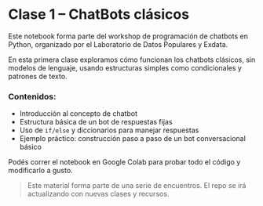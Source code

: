 # Clase 1 – ChatBots clásicos

Este notebook forma parte del workshop de programación de chatbots en Python, organizado por el Laboratorio de Datos Populares y Exdata.

En esta primera clase exploramos cómo funcionan los chatbots clásicos, sin modelos de lenguaje, usando estructuras simples como condicionales y patrones de texto.

### Contenidos:
- Introducción al concepto de chatbot
- Estructura básica de un bot de respuestas fijas
- Uso de `if/else` y diccionarios para manejar respuestas
- Ejemplo práctico: construcción paso a paso de un bot conversacional básico

Podés correr el notebook en Google Colab para probar todo el código y modificarlo a gusto.

> Este material forma parte de una serie de encuentros. El repo se irá actualizando con nuevas clases y recursos.
